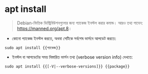 # apt install

> Debian-ভিত্তিক ডিস্ট্রিবিউশনগুলোর জন্য প্যাকেজ ইনস্টল করার কমান্ড।
> আরও তথ্য পাবেন: <https://manned.org/apt.8>।

- কোনো প্যাকেজ ইনস্টল করতে, অথবা সেটিকে সর্বশেষ ভার্সনে আপডেট করতে:

`sudo apt install {{প্যাকেজ}}`

- ইনস্টল বা আপডেটের সময় বিস্তারিত ভার্সন তথ্য (verbose version info) দেখতে:

`sudo apt install {{[-V|--verbose-versions]}} {{package}}`
